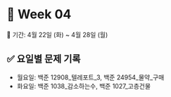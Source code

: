 ﻿# 📘 Week 04

<!-- 기간 시작 -->
📆 기간: 4월 22일 (화) ~ 4월 28일 (월)
<!-- 기간 끝 -->

<!-- 요일별 기록 시작 -->
## ✅ 요일별 문제 기록
- 월요일: 백준 12908_텔레포트_3, 백준 24954_물약_구매
- 화요일: 백준 1038_감소하는수, 백준 1027_고층건물
<!-- 요일별 기록 끝 -->